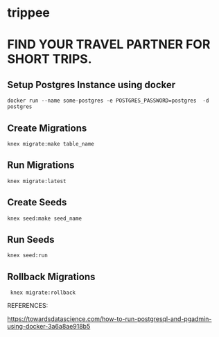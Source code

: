 # trippee

# FIND YOUR TRAVEL PARTNER FOR SHORT TRIPS.

## Setup Postgres Instance using docker

```docker run --name some-postgres -e POSTGRES_PASSWORD=postgres  -d postgres```

## Create Migrations
```knex migrate:make table_name ```

## Run Migrations
```knex migrate:latest```

## Create Seeds
```knex seed:make seed_name```

## Run Seeds
```knex seed:run```

## Rollback Migrations
``` knex migrate:rollback```

REFERENCES:

https://towardsdatascience.com/how-to-run-postgresql-and-pgadmin-using-docker-3a6a8ae918b5